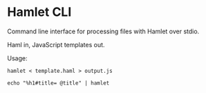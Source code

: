 Hamlet CLI
==========

Command line interface for processing files with Hamlet over stdio.

Haml in, JavaScript templates out.

Usage:

    hamlet < template.haml > output.js

    echo "%h1#title= @title" | hamlet
